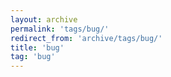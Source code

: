 ```yaml
---
layout: archive
permalink: 'tags/bug/'
redirect_from: 'archive/tags/bug/'
title: 'bug'
tag: 'bug'
---
```

